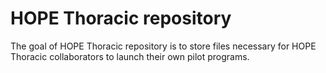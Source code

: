 
<!-- README.md is generated from README.Rmd. Please edit that file -->

# HOPE Thoracic repository

<!-- badges: start -->

<!-- badges: end -->

The goal of HOPE Thoracic repository is to store files necessary for
HOPE Thoracic collaborators to launch their own pilot programs.
